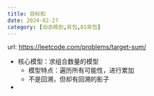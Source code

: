 ```yaml
---
title: 目标和
date: 2024-02-27
category: [动态规划,背包,01背包]
---
```


url: https://leetcode.com/problems/target-sum/



- 核心模型：求组合数量的模型
  - 模型特点：遍历所有可能性，进行累加
  - 不是回溯，但却有回溯的影子
- 